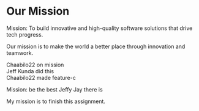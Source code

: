 # Our Mission

Mission: To build innovative and high-quality software solutions that drive tech progress.

Our mission is to make the world a better place through innovation and teamwork.

Chaabilo22 on mission  
Jeff Kunda did this  
Chaabilo22 made feature-c  

Mission: be the best Jeffy Jay there is

My mission is to finish this assignment.
